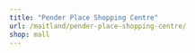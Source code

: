 ```yaml
---
title: "Pender Place Shopping Centre"
url: /maitland/pender-place-shopping-centre/
shop: mall
---
```

